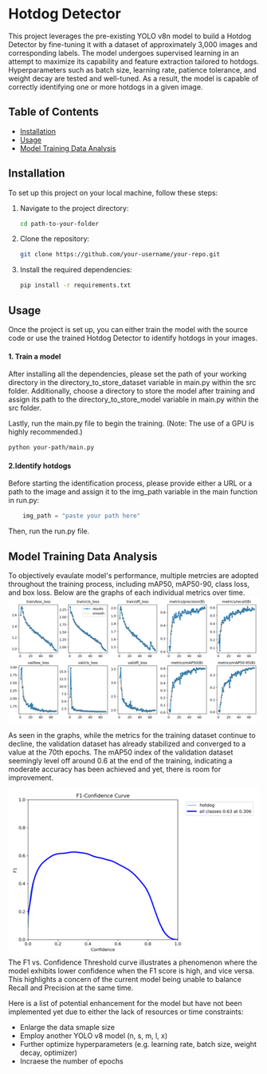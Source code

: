 # Hotdog Detector

This project leverages the pre-existing YOLO v8n model to build a Hotdog Detector by fine-tuning it with a dataset of approximately 3,000 images and corresponding labels. The model undergoes supervised learning in an attempt to maximize its capability and feature extraction tailored to hotdogs. Hyperparameters such as batch size, learning rate, patience tolerance, and weight decay are tested and well-tuned. As a result, the model is capable of correctly identifying one or more hotdogs in a given image.


## Table of Contents
- [Installation](#installation)
- [Usage](#usage)
- [Model Training Data Analysis](#model-training-data-analysis)


## Installation
To set up this project on your local machine, follow these steps:

1. Navigate to the project directory:
   ```bash
   cd path-to-your-folder
   ```
2. Clone the repository:
   ```bash
   git clone https://github.com/your-username/your-repo.git
   ```
3. Install the required dependencies:
   ```bash
   pip install -r requirements.txt
   ```
## Usage
Once the project is set up, you can either train the model with the source code or use the trained Hotdog Detector to identify hotdogs in your images.
#### 1. Train a model
After installing all the dependencies, please set the path of your working directory in the directory_to_store_dataset variable in main.py within the src folder. Additionally, choose a directory to store the model after training and assign its path to the directory_to_store_model variable in main.py within the src folder.

Lastly, run the main.py file to begin the training. (Note: The use of a GPU is highly recommended.)
```bash
python your-path/main.py
```

#### 2.Identify hotdogs
Before starting the identification process, please provide either a URL or a path to the image and assign it to the img_path variable in the main function in run.py:
```python
    img_path = "paste your path here"
```

Then, run the run.py file. 

## Model Training Data Analysis
To objectively evaulate model's performance, multiple metrcies are adopted throughout the training process, including mAP50, mAP50-90, class loss, and box loss. Below are the graphs of each individual metrics over time.
![result](Graphs/results.png)

As seen in the graphs, while the metrics for the training dataset continue to decline, the validation dataset has already stabilized and converged to a value at the 70th epochs. The mAP50 index of the validation dataset seemingly level off around 0.6 at the end of the training, indicating a moderate accuracy has been achieved and yet, there is room for improvement. 

![f1_curve](Graphs/F1_curve.png)
The F1 vs. Confidence Threshold curve illustrates a phenomenon where the model exhibits lower confidence when the F1 score is high, and vice versa. This highlights a concern of the current model being unable to balance Recall and Precision at the same time.  

Here is a list of potential enhancement for the model but have not been implemented yet due to either the lack of resources or time constraints:
- Enlarge the data smaple size
- Employ another YOLO v8 model (n, s, m, l, x)
- Further optimize hyperparameters (e.g. learning rate, batch size, weight decay, optimizer)
- Incraese the number of epochs

   
